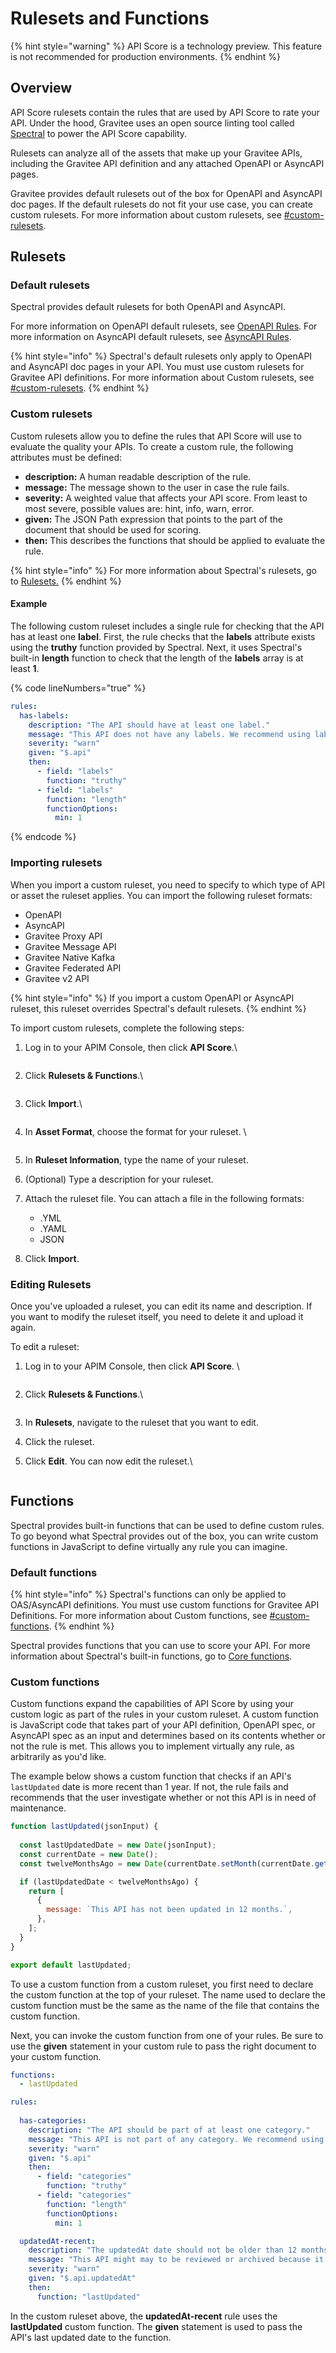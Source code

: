 # Rulesets and Functions

{% hint style="warning" %}
API Score is a technology preview. This feature is not recommended for production environments.&#x20;
{% endhint %}

## Overview

API Score rulesets contain the rules that are used by API Score to rate your API. Under the hood, Gravitee uses an open source linting tool called [Spectral](https://github.com/stoplightio/spectral) to power the API Score capability.

Rulesets can analyze all of the assets that make up your Gravitee APIs, including the Gravitee API definition and any attached OpenAPI or AsyncAPI pages.&#x20;

Gravitee provides default rulesets out of the box for OpenAPI and AsyncAPI doc pages. If the default rulesets do not fit your use case, you can create custom rulesets. For more information about custom rulesets, see [#custom-rulesets](rulesets-and-functions.md#custom-rulesets "mention").

## Rulesets

### Default rulesets

Spectral provides default rulesets for both OpenAPI and AsyncAPI.&#x20;

For more information on OpenAPI default rulesets, see [OpenAPI Rules](https://docs.stoplight.io/docs/spectral/4dec24461f3af-open-api-rules). For more information on AsyncAPI default rulesets, see [AsyncAPI Rules](https://docs.stoplight.io/docs/spectral/1e63ffd0220f3-async-api-rules).

{% hint style="info" %}
Spectral's default rulesets only apply to OpenAPI and AsyncAPI doc pages in your API. You must use custom rulesets for Gravitee API definitions. For more information about Custom rulesets, see [#custom-rulesets](rulesets-and-functions.md#custom-rulesets "mention").
{% endhint %}

### Custom rulesets

Custom rulesets allow you to define the rules that API Score will use to evaluate the quality your APIs. To create a custom rule, the following attributes must be defined:

* **description:** A human readable description of the rule.
* **message:** The message shown to the user in case the rule fails.
* **severity:** A weighted value that affects your API score. From least to most severe, possible values are: hint, info, warn, error.
* **given:** The JSON Path expression that points to the part of the document that should be used for scoring.
* **then:** This describes the functions that should be applied to evaluate the rule.&#x20;

{% hint style="info" %}
For more information about Spectral's rulesets, go to [Rulesets.](https://docs.stoplight.io/docs/spectral/e5b9616d6d50c-rulesets)
{% endhint %}

#### Example

The following custom ruleset includes a single rule for checking that the API has at least one **label**. First, the rule checks that the **labels** attribute exists using the **truthy** function provided by Spectral. Next, it uses Spectral's built-in **length** function to check that the length of the **labels** array is at least **1**.&#x20;

{% code lineNumbers="true" %}
```yaml
rules:
  has-labels:
    description: "The API should have at least one label."
    message: "This API does not have any labels. We recommend using labels to better document your APIs."
    severity: "warn"
    given: "$.api"
    then:
      - field: "labels"
        function: "truthy"
      - field: "labels"
        function: "length"
        functionOptions:
          min: 1
```
{% endcode %}

### Importing rulesets

When you import a custom ruleset, you need to specify to which type of API or asset the ruleset applies. You can import the following ruleset formats:&#x20;

* OpenAPI
* AsyncAPI
* Gravitee Proxy API
* Gravitee Message API
* Gravitee Native Kafka
* Gravitee Federated API
* Gravitee v2 API

{% hint style="info" %}
If you import a custom OpenAPI or AsyncAPI ruleset, this ruleset overrides Spectral's default rulesets.
{% endhint %}

To import custom rulesets, complete the following steps:

1.  Log in to your APIM Console, then click **API Score**.\


    <figure><img src="../../.gitbook/assets/image (248).png" alt=""><figcaption></figcaption></figure>
2.  Click **Rulesets & Functions**.\


    <figure><img src="../../.gitbook/assets/image (249).png" alt=""><figcaption></figcaption></figure>
3.  Click **Import**.\


    <figure><img src="../../.gitbook/assets/image (250).png" alt=""><figcaption></figcaption></figure>
4.  In **Asset Format**, choose the format for your ruleset. \


    <figure><img src="../../.gitbook/assets/image (251).png" alt=""><figcaption></figcaption></figure>
5. In **Ruleset Information**, type the name of your ruleset.
6. (Optional) Type a description for your ruleset.
7. Attach the ruleset file. You can attach a file in the following formats:
   * .YML
   * .YAML
   * JSON
8. Click **Import**.

### Editing Rulesets

Once you've uploaded a ruleset, you can edit its name and description. If you want to modify the ruleset itself, you need to delete it and upload it again.&#x20;

To edit a ruleset:

1.  Log in to your APIM Console, then click **API Score**. \


    <figure><img src="../../.gitbook/assets/image (252).png" alt=""><figcaption></figcaption></figure>
2.  Click **Rulesets & Functions**.\


    <figure><img src="../../.gitbook/assets/image (253).png" alt=""><figcaption></figcaption></figure>
3. In **Rulesets**, navigate to the ruleset that you want to edit.&#x20;
4. Click the ruleset.&#x20;
5.  Click **Edit**. You can now edit the ruleset.\


    <figure><img src="../../.gitbook/assets/image (254).png" alt=""><figcaption></figcaption></figure>

## Functions

Spectral provides built-in functions that can be used to define custom rules. To go beyond what Spectral provides out of the box, you can write custom functions in JavaScript to define virtually any rule you can imagine.

### Default functions

{% hint style="info" %}
Spectral's functions can only be applied to OAS/AsyncAPI definitions. You must use custom functions for Gravitee API Definitions. For more information about Custom functions, see [#custom-functions](rulesets-and-functions.md#custom-functions "mention").
{% endhint %}

Spectral provides functions that you can use to score your API. For more information about Spectral's built-in functions, go to [Core functions](https://docs.stoplight.io/docs/spectral/cb95cf0d26b83-core-functions).

### Custom functions&#x20;

Custom functions expand the capabilities of API Score by using your custom logic as part of the rules in your custom ruleset. A custom function is JavaScript code that takes part of your API definition, OpenAPI spec, or AsyncAPI spec as an input and determines based on its contents whether or not the rule is met. This allows you to implement virtually any rule, as arbitrarily as you'd like.&#x20;

The example below shows a custom function that checks if an API's `lastUpdated` date is more recent than 1 year. If not, the rule fails and recommends that the user investigate whether or not this API is in need of maintenance.

```javascript
function lastUpdated(jsonInput) {
  
  const lastUpdatedDate = new Date(jsonInput);
  const currentDate = new Date();
  const twelveMonthsAgo = new Date(currentDate.setMonth(currentDate.getMonth() - 12));

  if (lastUpdatedDate < twelveMonthsAgo) {
    return [
      {
        message: `This API has not been updated in 12 months.`,
      },
    ];
  }
}

export default lastUpdated;
```

To use a custom function from a custom ruleset, you first need to declare the custom function at the top of your ruleset. The name used to declare the custom function must be the same as the name of the file that contains the custom function.

Next, you can invoke the custom function from one of your rules. Be sure to use the **given** statement in your custom rule to pass the right document to your custom function.

```yaml
functions:
  - lastUpdated

rules:
  
  has-categories:
    description: "The API should be part of at least one category."
    message: "This API is not part of any category. We recommend using categories to better organize your APIs."
    severity: "warn"
    given: "$.api"
    then:
      - field: "categories"
        function: "truthy"
      - field: "categories"
        function: "length"
        functionOptions:
          min: 1

  updatedAt-recent:
    description: "The updatedAt date should not be older than 12 months."
    message: "This API might may to be reviewed or archived because it was last updated more than 12 months ago."
    severity: "warn"
    given: "$.api.updatedAt"
    then:
      function: "lastUpdated"
```

In the custom ruleset above, the **updatedAt-recent** rule uses the **lastUpdated** custom function. The **given** statement is used to pass the API's last updated date to the function.

